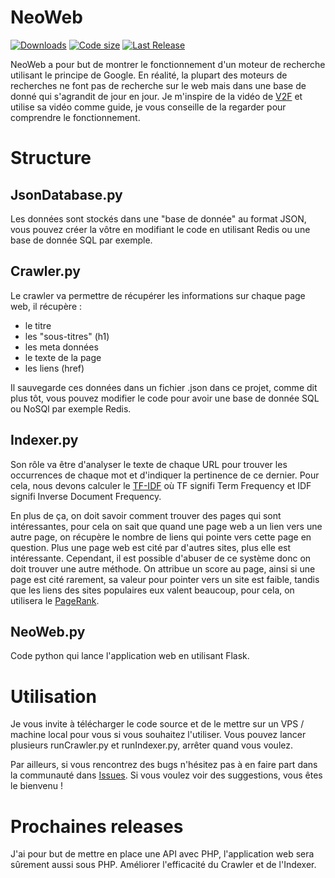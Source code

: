 # NeoWeb

[![Downloads](https://img.shields.io/github/downloads/Program132/NeoWebtotal?style=for-the-badge)](https://github.com/Program132/NeoWeb)
[![Code size](https://img.shields.io/github/languages/code-size/Program132/NeoWeb?style=for-the-badge)](https://github.com/Program132/NeoWeb)
[![Last Release](https://img.shields.io/github/release/Program132/NeoWeb?style=for-the-badge)](https://github.com/Program132/NeoWeb/releases)

NeoWeb a pour but de montrer le fonctionnement d'un moteur de recherche utilisant le principe de Google.
En réalité, la plupart des moteurs de recherches ne font pas de recherche sur le web mais dans une base de donné qui s'agrandit de jour en jour.
Je m'inspire de la vidéo de [V2F](https://youtu.be/O3cJUR2NimI) et utilise sa vidéo comme guide, je vous conseille de la regarder pour comprendre le fonctionnement.

# Structure

## JsonDatabase.py

Les données sont stockés dans une "base de donnée" au format JSON, vous pouvez créer la vôtre en modifiant le code en utilisant Redis ou une base de donnée SQL par exemple.

## Crawler.py

Le crawler va permettre de récupérer les informations sur chaque page web, il récupère : 
- le titre
- les "sous-titres" (h1)
- les meta données
- le texte de la page
- les liens (href)

Il sauvegarde ces données dans un fichier .json dans ce projet, comme dit plus tôt, vous pouvez modifier le code pour avoir une base de donnée SQL ou NoSQl par exemple Redis.

## Indexer.py

Son rôle va être d'analyser le texte de chaque URL pour trouver les occurrences de chaque mot et d'indiquer la pertinence de ce dernier.
Pour cela, nous devons calculer le [TF-IDF](https://fr.wikipedia.org/wiki/TF-IDF) où TF signifi Term Frequency et IDF signifi Inverse Document Frequency.

En plus de ça, on doit savoir comment trouver des pages qui sont intéressantes, pour cela on sait que quand une page web a un lien vers une autre page, 
on récupère le nombre de liens qui pointe vers cette page en question.
Plus une page web est cité par d'autres sites, plus elle est intéressante.
Cependant, il est possible d'abuser de ce système donc on doit trouver une autre méthode.
On attribue un score au page, ainsi si une page est cité rarement, sa valeur pour pointer vers un site est faible, tandis que les liens des sites populaires eux valent beaucoup, 
pour cela, on utilisera le [PageRank](https://fr.wikipedia.org/wiki/PageRank).

## NeoWeb.py

Code python qui lance l'application web en utilisant Flask.

# Utilisation

Je vous invite à télécharger le code source et de le mettre sur un VPS / machine local pour vous si vous souhaitez l'utiliser.
Vous pouvez lancer plusieurs runCrawler.py et runIndexer.py, arrêter quand vous voulez.

Par ailleurs, si vous rencontrez des bugs n'hésitez pas à en faire part dans la communauté dans [Issues](https://github.com/Program132/NeoWeb/issues).
Si vous voulez voir des suggestions, vous êtes le bienvenu !

# Prochaines releases

J'ai pour but de mettre en place une API avec PHP, l'application web sera sûrement aussi sous PHP.
Améliorer l'efficacité du Crawler et de l'Indexer.